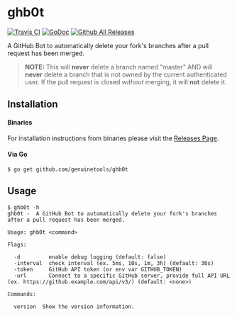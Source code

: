 # ghb0t

[![Travis CI](https://img.shields.io/travis/genuinetools/ghb0t.svg?style=for-the-badge)](https://travis-ci.org/genuinetools/ghb0t)
[![GoDoc](https://img.shields.io/badge/godoc-reference-5272B4.svg?style=for-the-badge)](https://godoc.org/github.com/genuinetools/ghb0t)
[![Github All Releases](https://img.shields.io/github/downloads/genuinetools/ghb0t/total.svg?style=for-the-badge)](https://github.com/genuinetools/ghb0t/releases)

A GitHub Bot to automatically delete your fork's branches after a pull request
has been merged.

> **NOTE:** This will **never** delete a branch named "master" AND will
**never** delete a branch that is not owned by the current authenticated user.
If the pull request is closed _without_ merging, it will **not** delete it.

<!-- toc -->

<!-- tocstop -->

## Installation

#### Binaries

For installation instructions from binaries please visit the [Releases Page](https://github.com/genuinetools/ghb0t/releases).

#### Via Go

```console
$ go get github.com/genuinetools/ghb0t
```

## Usage

```console
$ ghb0t -h
ghb0t -  A GitHub Bot to automatically delete your fork's branches after a pull request has been merged.

Usage: ghb0t <command>

Flags:

  -d         enable debug logging (default: false)
  -interval  check interval (ex. 5ms, 10s, 1m, 3h) (default: 30s)
  -token     GitHub API token (or env var GITHUB_TOKEN) 
  -url       Connect to a specific GitHub server, provide full API URL (ex. https://github.example.com/api/v3/) (default: <none>)

Commands:

  version  Show the version information.
```
